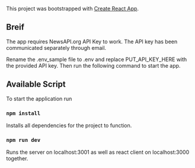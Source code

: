 This project was bootstrapped with [Create React App](https://github.com/facebook/create-react-app).

## Breif

The app requires NewsAPI.org API Key to work. The API key has been communicated separately through email.

Rename the .env_sample file to .env and replace PUT_API_KEY_HERE with the provided API key. Then run the following command to start the app.

## Available Script

To start the application run

### `npm install`

Installs all dependencies for the project to function.

### `npm run dev`

Runs the server on localhost:3001 as well as react client on localhost:3000 together.